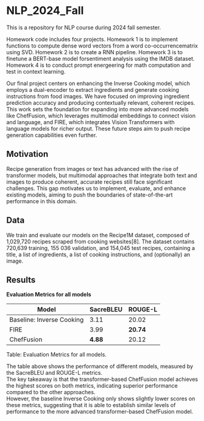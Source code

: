 # NLP_2024_Fall
This is a repository for NLP course during 2024 fall semester.

Homework code includes four projects. Homework 1 is to implement functions to compute dense word vectors 
from a word co-occurrencematrix using SVD. Homework 2 is to create a RNN pipeline. Homework 3 
is to finetune a BERT-base model forsentiment analysis using the IMDB dataset. Homework 4 is to conduct 
prompt energeering for math computation and test in context learning.

Our final project centers on enhancing the Inverse Cooking model, which employs a dual-encoder to
extract ingredients and generate cooking instructions from food images. We have focused on
improving ingredient prediction accuracy and producing contextually relevant, coherent recipes.
This work sets the foundation for expanding into more advanced models like ChefFusion, which
leverages multimodal embeddings to connect vision and language, and FIRE, which integrates Vision
Transformers with language models for richer output. These future steps aim to push recipe generation
capabilities even further.

## Motivation

Recipe generation from images or text has advanced with the rise of transformer
models, but multimodal approaches that integrate both text and images to produce coherent, accurate
recipes still face significant challenges. This gap motivates us to implement, evaluate, and enhance
existing models, aiming to push the boundaries of state-of-the-art performance in this domain.

## Data
We train and evaluate our models on the Recipe1M dataset, composed of 1,029,720 recipes
scraped from cooking websites[8]. The dataset contains 720,639 training, 155 036 validation, and
154,045 test recipes, containing a title, a list of ingredients, a list of cooking instructions, and
(optionally) an image.

## Results

**Evaluation Metrics for all models**

| Model                     | SacreBLEU | ROUGE-L |
|---------------------------|----------|---------|
| Baseline: Inverse Cooking | 3.11     | 20.02   |
| FIRE                      | 3.99     | **20.74** |
| ChefFusion                | **4.88** | 20.12   |

Table: Evaluation Metrics for all models.

The table above shows the performance of different models, measured by the SacreBLEU and ROUGE-L metrics.  
The key takeaway is that the transformer-based ChefFusion model achieves the highest scores on both metrics, indicating superior performance compared to the other approaches.  
However, the baseline Inverse Cooking only shows slightly lower scores on these metrics, suggesting that it is able to establish similar levels of performance to the more advanced transformer-based ChefFusion model.



